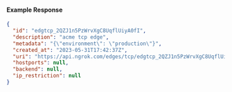 <!-- Generated by nd gen api-examples. DO NOT EDIT. -->
#### Example Response
```json
{
  "id": "edgtcp_2QZJ1n5PzWrvXgC8UqflUiyA0fI",
  "description": "acme tcp edge",
  "metadata": "{\"environment\": \"production\"}",
  "created_at": "2023-05-31T17:42:37Z",
  "uri": "https://api.ngrok.com/edges/tcp/edgtcp_2QZJ1n5PzWrvXgC8UqflUiyA0fI",
  "hostports": null,
  "backend": null,
  "ip_restriction": null
}